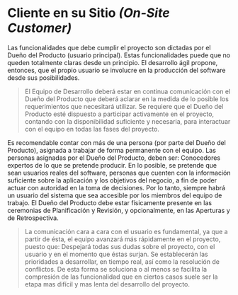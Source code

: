 # Cliente en su Sitio _(On-Site Customer)_

Las funcionalidades que debe cumplir el proyecto son dictadas por el Dueño del Producto (usuario principal). Estas funcionalidades puede que no queden totalmente claras desde un principio. El desarrollo ágil propone, entonces, que el propio usuario se involucre en la producción del software desde sus posibilidades.
 
>El Equipo de Desarrollo deberá estar en continua comunicación con el Dueño del Producto que deberá aclarar en la medida de lo posible los
requerimientos que necesitará utilizar. Se requiere que el Dueño del Producto esté dispuesto a participar activamente en el proyecto, contando con la disponibilidad suficiente y necesaria, para interactuar con el equipo en todas las fases del proyecto.

Es recomendable contar con más de una persona (por parte del Dueño del Producto), asignada a trabajar de forma permanente con el equipo. Las personas
asignadas por el Dueño del Producto, deben ser: Conocedores expertos de lo que se pretende producir. En lo posible, se pretende que sean usuarios reales del software, personas que cuenten con la información suficiente sobre la aplicación y los objetivos del negocio, a fin de poder actuar con autoridad en la toma de decisiones. Por lo tanto, siempre habrá un usuario del sistema que sea accesible por los miembros del equipo de trabajo.
El Dueño del Producto debe estar físicamente presente en las ceremonias de Planificación y Revisión, y opcionalmente, en las Aperturas y de Retrospectiva.

>La comunicación cara a cara con el usuario es fundamental, ya que a partir de ésta, el equipo avanzará más rápidamente en el proyecto, puesto que:
Despejará todas sus dudas sobre el proyecto, con el usuario y en el momento que éstas surjan. Se establecerán las prioridades a desarrollar, en tiempo real, así como la resolución de conflictos. De esta forma se soluciona o al menos se facilita la compresión de las funcionalidad que en ciertos casos suele ser la etapa mas difícil y mas lenta del desarrollo del proyecto.
